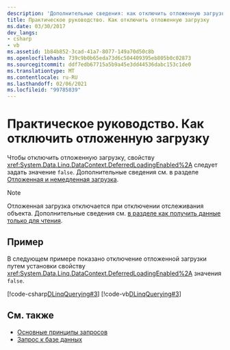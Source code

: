 ```yaml
---
description: 'Дополнительные сведения: как отключить отложенную загрузку'
title: Практическое руководство. Как отключить отложенную загрузку
ms.date: 03/30/2017
dev_langs:
- csharp
- vb
ms.assetid: 1b84b852-3cad-41a7-8077-149a70d50c8b
ms.openlocfilehash: 739c9b0b65eda73d6c504409395eb805b0c02873
ms.sourcegitcommit: ddf7edb67715a5b9a45e3dd44536dabc153c1de0
ms.translationtype: MT
ms.contentlocale: ru-RU
ms.lasthandoff: 02/06/2021
ms.locfileid: "99785839"
---
```

# <a name="how-to-turn-off-deferred-loading"></a>Практическое руководство. Как отключить отложенную загрузку

Чтобы отключить отложенную загрузку, свойству <xref:System.Data.Linq.DataContext.DeferredLoadingEnabled%2A> следует задать значение `false`. Дополнительные сведения см. в разделе [Отложенная и немедленная загрузка](deferred-versus-immediate-loading.md).  
  
> [!NOTE]
> Отложенная загрузка отключается при отключении отслеживания объекта. Дополнительные сведения см. [в разделе как получить данные только для чтения](how-to-retrieve-information-as-read-only.md).  
  
## <a name="example"></a>Пример  

 В следующем примере показано отключение отложенной загрузки путем установки свойству <xref:System.Data.Linq.DataContext.DeferredLoadingEnabled%2A> значения `false`.  
  
 [!code-csharp[DLinqQuerying#3](../../../../../../samples/snippets/csharp/VS_Snippets_Data/DLinqQuerying/cs/Program.cs#3)]
 [!code-vb[DLinqQuerying#3](../../../../../../samples/snippets/visualbasic/VS_Snippets_Data/DLinqQuerying/vb/Module1.vb#3)]  
  
## <a name="see-also"></a>См. также

- [Основные принципы запросов](query-concepts.md)
- [Запрос к базе данных](querying-the-database.md)
